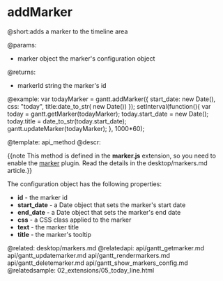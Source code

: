 addMarker
=============

@short:adds a marker to the timeline area

@params:
- marker	object	the marker's configuration object

@returns:
- markerId	string	the marker's id


@example:
var todayMarker = gantt.addMarker({
	start_date: new Date(),
    css: "today",
    title:date_to_str( new Date())
});
setInterval(function(){
	var today = gantt.getMarker(todayMarker);
	today.start_date = new Date();
	today.title = date_to_str(today.start_date);
	gantt.updateMarker(todayMarker);
}, 1000*60);

@template:	api_method
@descr:

{{note This method is defined in the **marker.js** extension, so you need to enable the [marker](desktop/extensions_list.md#verticalmarker) plugin. Read the details in the desktop/markers.md article.}}



The configuration object has the following properties:

- **id** - the marker id
- **start_date** - a Date object that sets the marker's start date
- **end_date** - a Date object that sets the marker's end date
- **css** - a CSS class applied to the marker
- **text** - the marker title
- **title** - the marker's tooltip


@related:
	desktop/markers.md
@relatedapi:
	api/gantt_getmarker.md
	api/gantt_updatemarker.md
	api/gantt_rendermarkers.md
	api/gantt_deletemarker.md
    api/gantt_show_markers_config.md
@relatedsample:
	02_extensions/05_today_line.html

